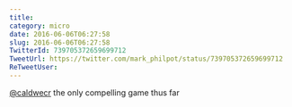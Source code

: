 ```yaml
---
title: 
category: micro
date: 2016-06-06T06:27:58
slug: 2016-06-06T06:27:58
TwitterId: 739705372659699712
TweetUrl: https://twitter.com/mark_philpot/status/739705372659699712
ReTweetUser: 
---
```


[@caldwecr](https://twitter.com/caldwecr) the only compelling game thus far